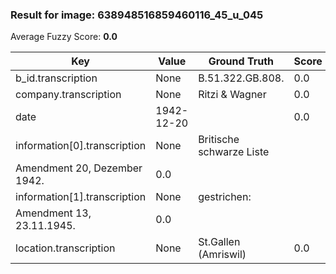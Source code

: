 ### Result for image: 638948516859460116_45_u_045
Average Fuzzy Score: **0.0**
<small>

| Key | Value | Ground Truth | Score |
| --- | --- | --- | --- |
| b_id.transcription | None | B.51.322.GB.808. | 0.0 |
| company.transcription | None | Ritzi & Wagner | 0.0 |
| date | 1942-12-20 |  | 0.0 |
| information[0].transcription | None | Britische schwarze Liste
Amendment 20, Dezember 1942. | 0.0 |
| information[1].transcription | None | gestrichen:
Amendment 13, 23.11.1945. | 0.0 |
| location.transcription | None | St.Gallen (Amriswil) | 0.0 |

</small>
